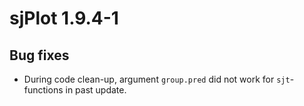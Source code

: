 # sjPlot 1.9.4-1

## Bug fixes

* During code clean-up, argument `group.pred` did not work for `sjt`-functions in past update.
